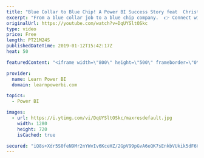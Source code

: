 ```yaml
---
title: "Blue Collar to Blue Chip! A Power BI Success Story feat  Christian Osborn"
excerpt: "From a blue collar job to a blue chip company.  👉 Connect with Christian: https://www.linkedin.com/in/christianosborn/ 👉 Join the LearnPowerBI Family: https://web.learnpowerbi.com/waitlist-invite/ 👉6-Figures Power BI Professional Program: https://web.learnpowerbi.com/6-figures-interested/  👉 FREE"
originalUrl: https://youtube.com/watch?v=DqUYSltOSkc
type: video
price: Free
length: PT21M24S
publishedDateTime: 2019-01-12T15:42:17Z
heat: 50

featuredContent: "<iframe width=\"800\" height=\"500\" frameborder=\"0\" src=\"https://www.youtube.com/embed/DqUYSltOSkc\" allow=\"accelerometer; autoplay; encrypted-media; gyroscope; picture-in-picture\" allowfullscreen></iframe>"

provider:
  name: Learn Power BI
  domain: learnpowerbi.com

topics:
  - Power BI

images:
  - url: https://i.ytimg.com/vi/DqUYSltOSkc/maxresdefault.jpg
    width: 1280
    height: 720
    isCached: true

secured: "iQ8s+Xdr5S0feN9Mr2nYWvIv6KceHZ/2GpV99pGvA6eQK7sEnkbVUkik5dF6H/1n54ZxjfHjn9yPmJuD9SxWa7zkf9cZo/0QH71u25NfD1t6MBevjJ6ghKfHOl3dQ8eq90nyFc+0Kv6j5h9ff0NJxZHTGVwwYLx8yex2wm715KmFrSO9HVl418LAChf0qXWgl8Z6dohXtmtP0zwfRdmz52VJAaVPAuY/UEaCc4TNqoNNQSEHA+noe8IG6rjRc5D3Kf7paqItJn/CS56FnB1HIonuSoimJ4a+JCp7ShwKhBbpIB0K/LThxsEet2Hq7LESVbJ/MKMom7ipEDeiwElyCzcd4zODfJcW2Cjc9AqAIC2ITMuC3XI6LN+OhNkaMcpKtxrpD0SKC4AMD2CLf4NAzQPq6MGULH9KzD6crypuAVg=;ACOF/T5vgNR+oRhMLCp7JQ=="
---
```


